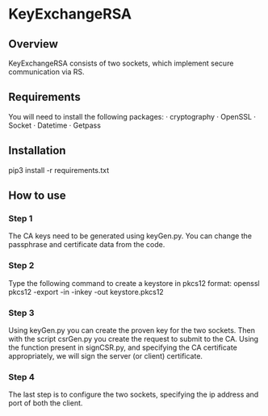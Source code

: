 # KeyExchangeRSA
## Overview
KeyExchangeRSA consists of two sockets, which implement secure communication via RS.

## Requirements
You will need to install the following packages:
 · cryptography
 · OpenSSL
 · Socket
 · Datetime
 · Getpass

## Installation
 pip3 install -r requirements.txt

## How to use
### Step 1
The CA keys need to be generated using keyGen.py. You can change the passphrase and certificate data from the code.

### Step 2
Type the following command to create a keystore in pkcs12 format:
 openssl pkcs12 -export -in <CAcertificate> -inkey <CAkey> -out keystore.pkcs12
 
### Step 3 
Using keyGen.py you can create the proven key for the two sockets. Then with the script csrGen.py you create the request to submit to the CA.
 Using the function present in signCSR.py, and specifying the CA certificate appropriately, we will sign the server (or client) certificate.
 
### Step 4
 The last step is to configure the two sockets, specifying the ip address and port of both the client.
